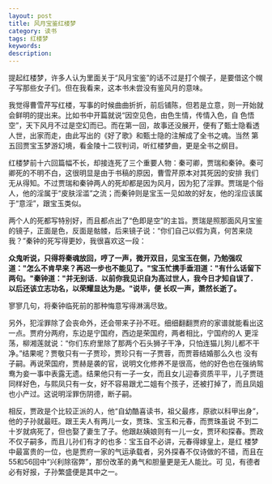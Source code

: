 ```yaml
---
layout: post
title: 风月宝鉴红楼梦
category: 读书
tags: 红楼梦
keywords: 
description: 
---
```


提起红楼梦，许多人认为里面关于“风月宝鉴”的话不过是打个幌子，是要借这个幌子写那些女子们。但在我看来，这本书未尝没有鉴风月的意味。

我觉得曹雪芹写红楼，写事的时候曲曲折折，前后铺陈，但若是立意，则一开始就会鲜明的提出来。比如书中开篇就说“因空见色，由色生情，传情入色，自 色悟空”，天下风月不过是空幻而已。而在第一回，故事还没展开，便有了甄士隐看透人世，出家而走，由此写出的《好了歌》和甄士隐的注解成了全书之魂。当然 第五回贾宝玉梦游幻境，看金陵十二钗判词，听红楼梦曲，更是全书之纲目。

红楼梦前十六回篇幅不长，却接连死了三个重要人物：秦可卿，贾瑞和秦钟。秦可卿死的不明不白，这很明显是由于书稿的原因，曹雪芹原本对其死因的安排 我们无从得知。不过贾瑞和秦钟两人的死却都是因为风月，因为犯了淫罪。贾瑞是个俗人，他的淫属于“皮肤淫滥”之流；而秦钟则是宝玉一见如故的好友，他的淫应该属于“意淫”，跟宝玉类似。

两个人的死都写特别好，而且都点出了“色即是空”的主旨。贾瑞是照那面风月宝鉴的镜子，正面是色，反面是骷髅，后来镜子说：“你们自己以假为真，何苦来烧我？”秦钟的死写得更妙，我很喜欢这一段：

__众鬼听说，只得将秦魂放回，哼了一声，微开双目，见宝玉在侧，乃勉强叹道："怎么不肯早来？再迟一步也不能见了。"宝玉忙携手垂泪道："有什么话留下两句。"秦钟道："并无别话．以前你我见识自为高过世人，我今日才知自误了．以后还该立志功名，以荣耀显达为是。"说毕，便 长叹一声，萧然长逝了。__

寥寥几句，将秦钟临死前的那种悔意写得淋漓尽致。

另外，犯淫罪除了会丧命外，还会带来子孙不旺。细细翻翻贾府的家谱就能看出这一点。贾府分两府，东边是宁国府，西边是荣国府，两者相比，宁国府的人 更淫荡，柳湘莲就说：“你们东府里除了那两个石头狮子干净，只怕连猫儿狗儿都不干净。”结果呢？贾敬只有一子贾珍，贾珍只有一子贾蓉，而贾蓉结婚那么久也 没有子嗣。再说荣国府，贾赫是袭的官，说明文化修养不是很高，他的好色也在强纳鸳鸯为妾一事中表露无遗。结果他只有一子一女，而且女儿迎春资质平平，儿子贾琏同样好色，与熙凤只有一女，好不容易跟尤二姐有个孩子，还被打掉了，而且凤姐也小产过。这说明淫罪伤阴德，断子嗣。

相反，贾政是个比较正派的人，他“自幼酷喜读书，祖父最疼，原欲以科甲出身”，他的子孙就最旺。跟王夫人有两儿一女，贾珠、宝玉和元春，而贾珠虽说 不到二十岁就病死了，但也娶了妻生了子。他跟赵姨娘则有一儿一女，贾环和探春。贾政不仅子嗣多，而且儿孙们有才的也多：宝玉自不必讲，元春得嫁皇上，是红 楼梦中最富贵的一位，也是贾府一家的气运承载者，另外探春不仅诗做的不错，而且在55和56回中“兴利除宿弊”，那份改革的勇气和胆量更是无人能比。可 见，有德者必有好报，子孙繁盛便是其中之一。
